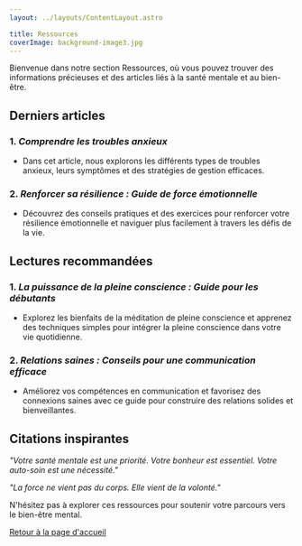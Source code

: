 ```yaml
---
layout: ../layouts/ContentLayout.astro

title: Ressources
coverImage: background-image3.jpg
---
```


Bienvenue dans notre section Ressources, où vous pouvez trouver des informations précieuses et des articles liés à la santé mentale et au bien-être.

## Derniers articles

### 1. _Comprendre les troubles anxieux_

-   Dans cet article, nous explorons les différents types de troubles anxieux, leurs symptômes et des stratégies de gestion efficaces.

### 2. _Renforcer sa résilience : Guide de force émotionnelle_

-   Découvrez des conseils pratiques et des exercices pour renforcer votre résilience émotionnelle et naviguer plus facilement à travers les défis de la vie.

## Lectures recommandées

### 1. _La puissance de la pleine conscience : Guide pour les débutants_

-   Explorez les bienfaits de la méditation de pleine conscience et apprenez des techniques simples pour intégrer la pleine conscience dans votre vie quotidienne.

### 2. _Relations saines : Conseils pour une communication efficace_

-   Améliorez vos compétences en communication et favorisez des connexions saines avec ce guide pour construire des relations solides et bienveillantes.

## Citations inspirantes

_"Votre santé mentale est une priorité. Votre bonheur est essentiel. Votre auto-soin est une nécessité."_

_"La force ne vient pas du corps. Elle vient de la volonté."_

N'hésitez pas à explorer ces ressources pour soutenir votre parcours vers le bien-être mental.

[Retour à la page d'accueil](/)
